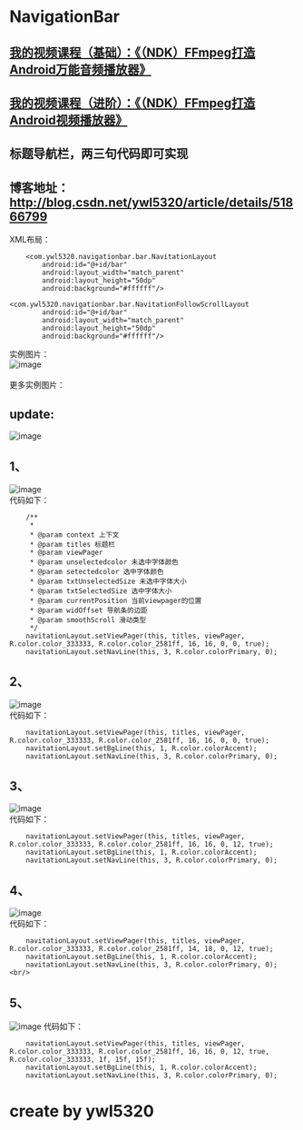 # NavigationBar

## [我的视频课程（基础）：《（NDK）FFmpeg打造Android万能音频播放器》](https://edu.csdn.net/course/detail/6842)
## [我的视频课程（进阶）：《（NDK）FFmpeg打造Android视频播放器》](https://edu.csdn.net/course/detail/8036)

## 标题导航栏，两三句代码即可实现
## 博客地址：http://blog.csdn.net/ywl5320/article/details/51866799
XML布局：<br/>

        <com.ywl5320.navigationbar.bar.NavitationLayout
            android:id="@+id/bar"
            android:layout_width="match_parent"
            android:layout_height="50dp"
            android:background="#ffffff"/>

	<com.ywl5320.navigationbar.bar.NavitationFollowScrollLayout
            android:id="@+id/bar"
            android:layout_width="match_parent"
            android:layout_height="50dp"
            android:background="#ffffff"/>

实例图片：<br/>
![image](https://github.com/wanliyang1990/NavigationBar/blob/master/imgs/tabs.gif)<br/>
<br/>
更多实例图片：<br/>
## update:
![image](https://github.com/wanliyang1990/NavigationBar/blob/master/imgs/nav5.gif)<br/>

## 1、
![image](https://github.com/wanliyang1990/NavigationBar/blob/master/imgs/nav1.gif)<br/>
代码如下：<br/>

        /**
         *
         * @param context 上下文
         * @param titles 标题栏
         * @param viewPager
         * @param unselectedcolor 未选中字体颜色
         * @param setectedcolor 选中字体颜色
         * @param txtUnselectedSize 未选中字体大小
         * @param txtSelectedSize 选中字体大小
         * @param currentPosition 当前viewpager的位置
         * @param widOffset 导航条的边距
         * @param smoothScroll 滑动类型
         */
        navitationLayout.setViewPager(this, titles, viewPager, R.color.color_333333, R.color.color_2581ff, 16, 16, 0, 0, true);
        navitationLayout.setNavLine(this, 3, R.color.colorPrimary, 0);
        
## 2、
![image](https://github.com/wanliyang1990/NavigationBar/blob/master/imgs/nav2.gif)<br/>
代码如下：<br/>

        navitationLayout.setViewPager(this, titles, viewPager, R.color.color_333333, R.color.color_2581ff, 16, 16, 0, 0, true);
        navitationLayout.setBgLine(this, 1, R.color.colorAccent);
        navitationLayout.setNavLine(this, 3, R.color.colorPrimary, 0);
        
## 3、
![image](https://github.com/wanliyang1990/NavigationBar/blob/master/imgs/nav3.gif)<br/>
代码如下：<br/>

        navitationLayout.setViewPager(this, titles, viewPager, R.color.color_333333, R.color.color_2581ff, 16, 16, 0, 12, true);
        navitationLayout.setBgLine(this, 1, R.color.colorAccent);
        navitationLayout.setNavLine(this, 3, R.color.colorPrimary, 0);
        
## 4、
![image](https://github.com/wanliyang1990/NavigationBar/blob/master/imgs/nav4.gif)<br/>
代码如下：<br/>

        navitationLayout.setViewPager(this, titles, viewPager, R.color.color_333333, R.color.color_2581ff, 14, 18, 0, 12, true);
        navitationLayout.setBgLine(this, 1, R.color.colorAccent);
        navitationLayout.setNavLine(this, 3, R.color.colorPrimary, 0);<br/>

## 5、
![image](https://github.com/wanliyang1990/NavigationBar/blob/master/imgs/img5.gif)
代码如下：<br/>

        navitationLayout.setViewPager(this, titles, viewPager, R.color.color_333333, R.color.color_2581ff, 16, 16, 0, 12, true, R.color.color_333333, 1f, 15f, 15f);
        navitationLayout.setBgLine(this, 1, R.color.colorAccent);
        navitationLayout.setNavLine(this, 3, R.color.colorPrimary, 0);


    
# create by ywl5320

